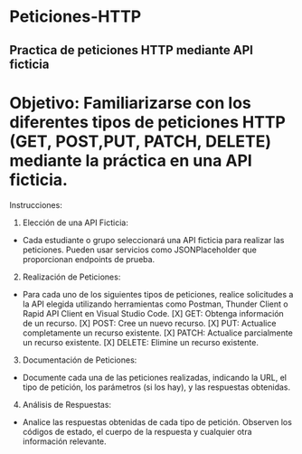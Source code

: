 # Peticiones-HTTP

## Practica de peticiones HTTP mediante API ficticia

# Objetivo: Familiarizarse con los diferentes tipos de peticiones HTTP (GET, POST,PUT, PATCH, DELETE) mediante la práctica en una API ficticia.



Instrucciones:

1. Elección de una API Ficticia:
- Cada estudiante o grupo seleccionará una API ficticia para realizar las peticiones. Pueden usar servicios como JSONPlaceholder que proporcionan endpoints de prueba.
2. Realización de Peticiones:
- Para cada uno de los siguientes tipos de peticiones, realice solicitudes a la API elegida utilizando herramientas como Postman, Thunder Client o Rapid API Client en Visual Studio Code.
   [X] GET: Obtenga información de un recurso.
   [X] POST: Cree un nuevo recurso.
   [X] PUT: Actualice completamente un recurso existente.
   [X] PATCH: Actualice parcialmente un recurso existente.
   [X] DELETE: Elimine un recurso existente.
3. Documentación de Peticiones:
- Documente cada una de las peticiones realizadas, indicando la URL, el tipo de petición, los parámetros (si los hay), y las respuestas obtenidas.
4. Análisis de Respuestas:
- Analice las respuestas obtenidas de cada tipo de petición. Observen los códigos de estado, el cuerpo de la respuesta y cualquier otra información relevante.
